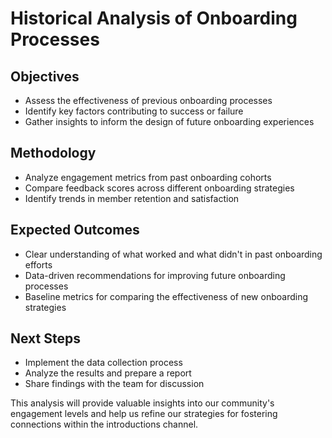 # Historical Analysis of Onboarding Processes

## Objectives
- Assess the effectiveness of previous onboarding processes
- Identify key factors contributing to success or failure
- Gather insights to inform the design of future onboarding experiences

## Methodology
- Analyze engagement metrics from past onboarding cohorts
- Compare feedback scores across different onboarding strategies
- Identify trends in member retention and satisfaction

## Expected Outcomes
- Clear understanding of what worked and what didn't in past onboarding efforts
- Data-driven recommendations for improving future onboarding processes
- Baseline metrics for comparing the effectiveness of new onboarding strategies

## Next Steps
- Implement the data collection process
- Analyze the results and prepare a report
- Share findings with the team for discussion

This analysis will provide valuable insights into our community's engagement levels and help us refine our strategies for fostering connections within the introductions channel.